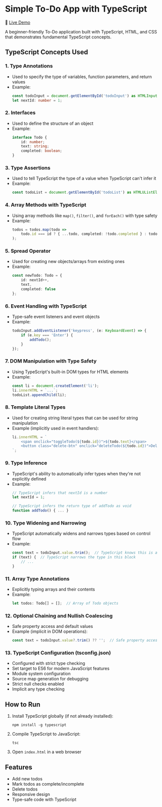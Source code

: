 # Simple To-Do App with TypeScript

🔗 [Live Demo](https://sangamnathingalalli.github.io/ToDo-TypeScript/)

A beginner-friendly To-Do application built with TypeScript, HTML, and CSS that demonstrates fundamental TypeScript concepts.

## TypeScript Concepts Used

### 1. Type Annotations
- Used to specify the type of variables, function parameters, and return values
- Example: 
  ```typescript
  const todoInput = document.getElementById('todoInput') as HTMLInputElement;
  let nextId: number = 1;
  ```

### 2. Interfaces
- Used to define the structure of an object
- Example:
  ```typescript
  interface Todo {
      id: number;
      text: string;
      completed: boolean;
  }
  ```

### 3. Type Assertions
- Used to tell TypeScript the type of a value when TypeScript can't infer it
- Example:
  ```typescript
  const todoList = document.getElementById('todoList') as HTMLUListElement;
  ```

### 4. Array Methods with TypeScript
- Using array methods like `map()`, `filter()`, and `forEach()` with type safety
- Example:
  ```typescript
  todos = todos.map(todo => 
      todo.id === id ? { ...todo, completed: !todo.completed } : todo
  );
  ```

### 5. Spread Operator
- Used for creating new objects/arrays from existing ones
- Example:
  ```typescript
  const newTodo: Todo = {
      id: nextId++,
      text,
      completed: false
  };
  ```

### 6. Event Handling with TypeScript
- Type-safe event listeners and event objects
- Example:
  ```typescript
  todoInput.addEventListener('keypress', (e: KeyboardEvent) => {
      if (e.key === 'Enter') {
          addTodo();
      }
  });
  ```

### 7. DOM Manipulation with Type Safety
- Using TypeScript's built-in DOM types for HTML elements
- Example:
  ```typescript
  const li = document.createElement('li');
  li.innerHTML = `...`;
  todoList.appendChild(li);
  ```

### 8. Template Literal Types
- Used for creating string literal types that can be used for string manipulation
- Example (implicitly used in event handlers):
  ```typescript
  li.innerHTML = `
      <span onclick="toggleTodo(${todo.id})">${todo.text}</span>
      <button class="delete-btn" onclick="deleteTodo(${todo.id})">Delete</button>
  `;
  ```

### 9. Type Inference
- TypeScript's ability to automatically infer types when they're not explicitly defined
- Example:
  ```typescript
  // TypeScript infers that nextId is a number
  let nextId = 1;
  
  // TypeScript infers the return type of addTodo as void
  function addTodo() { ... }
  ```

### 10. Type Widening and Narrowing
- TypeScript automatically widens and narrows types based on control flow
- Example:
  ```typescript
  const text = todoInput.value.trim();  // TypeScript knows this is a string
  if (text) {  // TypeScript narrows the type in this block
      // ...
  }
  ```

### 11. Array Type Annotations
- Explicitly typing arrays and their contents
- Example:
  ```typescript
  let todos: Todo[] = [];  // Array of Todo objects
  ```

### 12. Optional Chaining and Nullish Coalescing
- Safe property access and default values
- Example (implicit in DOM operations):
  ```typescript
  const text = todoInput.value?.trim() ?? '';  // Safe property access with fallback
  ```

### 13. TypeScript Configuration (tsconfig.json)
- Configured with strict type checking
- Set target to ES6 for modern JavaScript features
- Module system configuration
- Source map generation for debugging
- Strict null checks enabled
- Implicit any type checking

## How to Run

1. Install TypeScript globally (if not already installed):
   ```
   npm install -g typescript
   ```

2. Compile TypeScript to JavaScript:
   ```
   tsc
   ```

3. Open `index.html` in a web browser

## Features

- Add new todos
- Mark todos as complete/incomplete
- Delete todos
- Responsive design
- Type-safe code with TypeScript
